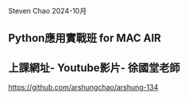 Steven Chao 2024-10月
## Python應用實戰班 for MAC AIR
## 上課網址- Youtube影片- 徐國堂老師
https://github.com/arshungchao/arshung-134
